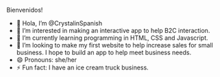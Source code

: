 Bienvenidos! 
- 👋 Hola, I’m @CrystalinSpanish
- 👀 I’m interested in making an interactive app to help B2C interaction. 
- 🌱 I’m currently learning programming in HTML, CSS and Javascript.
- 💞️ I’m looking to make my first website to help increase sales for small business. I hope to build an app to help meet business needs. 
- 😄 Pronouns: she/her
- ⚡ Fun fact: I have an ice cream truck business. 

<!---
CrystalinSpanish/CrystalinSpanish is a ✨ special ✨ repository because its `README.md` (this file) appears on your GitHub profile.
You can click the Preview link to take a look at your changes.
--->
